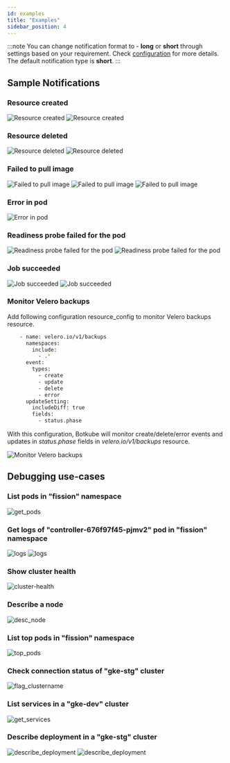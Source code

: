 ```yaml
---
id: examples
title: "Examples"
sidebar_position: 4
---
```


:::note
You can change notification format to - **long** or **short** through settings based on your requirement. Check [configuration](../configuration) for more details.
The default notification type is **short**.
:::

## Sample Notifications

### Resource created

![Resource created](assets/create_sh.png "Slack notification.type=short")
![Resource created](assets/create.png "Slack notification.type=long")

### Resource deleted

![Resource deleted](assets/mm_delete_sh.png "Mattermost notification.type=short")
![Resource deleted](assets/delete.png "Slack notification.type=long")

### Failed to pull image

![Failed to pull image](assets/image_failed_sh.png "Slack notification.type=short")
![Failed to pull image](assets/mm_image_failed_sh.png "Mattermost notification.type=short")
![Failed to pull image](assets/image-failed.png "Slack notification.type=long")

### Error in pod

![Error in pod](assets/error_sh.png "Slack notification.type=short")

### Readiness probe failed for the pod

![Readiness probe failed for the pod](assets/readiness_sh.png "Slack notification.type=short")
![Readiness probe failed for the pod](assets/mm_readiness_sh.png "Mattermost notification.type=short")

### Job succeeded

![Job succeeded](assets/job_success_sh.png "Slack notification.type=short")
![Job succeeded](assets/job_success.png "Slack notification.type=long")

### Monitor Velero backups

Add following configuration resource_config to monitor Velero backups resource.

```bash
    - name: velero.io/v1/backups
      namespaces:
        include:
          - .*
      event:
        types:
          - create
          - update
          - delete
          - error
      updateSetting:
        includeDiff: true
        fields:
          - status.phase
```

With this configuration, Botkube will monitor create/delete/error events and updates in _status.phase_ fields in _velero.io/v1/backups_ resource.

![Monitor Velero backups](assets/velero_backup.png "Velero backup")

## Debugging use-cases

### List pods in "fission" namespace

![get_pods](assets/get_pods.png)

### Get logs of "controller-676f97f45-pjmv2" pod in "fission" namespace

![logs](assets/logs.png)
![logs](assets/mm_logs.png)

### Show cluster health

![cluster-health](assets/cluster-health.png)

### Describe a node

![desc_node](assets/desc_node.png)

### List top pods in "fission" namespace

![top_pods](assets/top_pods.png)

### Check connection status of "gke-stg" cluster

![flag_clustername](assets/flag_clustername_ping.png)

### List services in a "gke-dev" cluster

![get_services](assets/get_services.png)

### Describe deployment in a "gke-stg" cluster

![describe_deployment](assets/desc_deployment.png)
![describe_deployment](assets/mm_describe.png)
